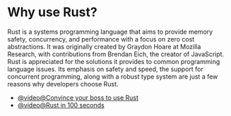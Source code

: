 # Why use Rust?

Rust is a systems programming language that aims to provide memory safety, concurrency, and performance with a focus on zero cost abstractions. It was originally created by Graydon Hoare at Mozilla Research, with contributions from Brendan Eich, the creator of JavaScript. Rust is appreciated for the solutions it provides to common programming language issues. Its emphasis on safety and speed, the support for concurrent programming, along with a robust type system are just a few reasons why developers choose Rust.
    
- [@video@Convince your boss to use Rust](https://www.youtube.com/playlist?list=PLZaoyhMXgBzqkaLKR8HHWZaASMvW4gRtZ)
- [@video@Rust in 100 seconds](https://www.youtube.com/watch?v=5C_HPTJg5ek&pp=ygUNcnVzdCBmaXJlYmFzZQ%3D%3D)
